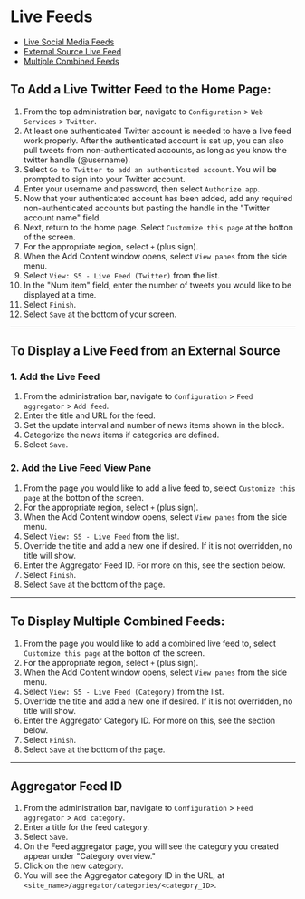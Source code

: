 # Live Feeds

 * [Live Social Media Feeds](#to-add-a-live-twitter-feed-to-the-home-page)
 * [External Source Live Feed](#to-display-a-live-feed-from-an-external-source)
 * [Multiple Combined Feeds](#to-display-multiple-combined-feeds)

## To Add a Live Twitter Feed to the Home Page:

1. From the top administration bar, navigate to `Configuration` > `Web Services` > `Twitter`. 
2. At least one authenticated Twitter account is needed to have a live feed work properly. After the authenticated account is set up, you can also pull tweets from non-authenticated accounts, as long as you know the twitter handle (@username).
3. Select `Go to Twitter to add an authenticated account`. You will be prompted to sign into your Twitter account. 
4. Enter your username and password, then select `Authorize app`. 
5. Now that your authenticated account has been added, add any required non-authenticated accounts but pasting the handle in the "Twitter account name" field. 
6. Next, return to the home page. Select `Customize this page` at the botton of the screen. 
7. For the appropriate region, select `+` (plus sign). 
8. When the Add Content window opens, select `View panes` from the side menu. 
9. Select `View: S5 - Live Feed (Twitter)` from the list. 
10. In the "Num item" field, enter the number of tweets you would like to be displayed at a time. 
11. Select `Finish`. 
12. Select `Save` at the bottom of your screen. 

______

## To Display a Live Feed from an External Source

### 1. Add the Live Feed

1. From the administration bar, navigate to `Configuration` > `Feed aggregator` > `Add feed`. 
2. Enter the title and URL for the feed.
3. Set the update interval and number of news items shown in the block.
4. Categorize the news items if categories are defined.
5. Select `Save`.

### 2. Add the Live Feed View Pane

1. From the page you would like to add a live feed to, select `Customize this page` at the botton of the screen.
7. For the appropriate region, select `+` (plus sign). 
8. When the Add Content window opens, select `View panes` from the side menu. 
9. Select `View: S5 - Live Feed` from the list. 
1. Override the title and add a new one if desired. If it is not overridden, no title will show.
2. Enter the Aggregator Feed ID. For more on this, see the section below.
3. Select `Finish`.
4. Select `Save` at the bottom of the page.

______

## To Display Multiple Combined Feeds:

1. From the page you would like to add a combined live feed to, select `Customize this page` at the botton of the screen.
7. For the appropriate region, select `+` (plus sign). 
8. When the Add Content window opens, select `View panes` from the side menu. 
9. Select `View: S5 - Live Feed (Category)` from the list. 
1. Override the title and add a new one if desired. If it is not overridden, no title will show.
2. Enter the Aggregator Category ID. For more on this, see the section below.
3. Select `Finish`.
4. Select `Save` at the bottom of the page.

_______

## Aggregator Feed ID

1. From the administration bar, navigate to `Configuration` > `Feed aggregator` > `Add category`.
2. Enter a title for the feed category. 
3. Select `Save`. 
4. On the Feed aggregator page, you will see the category you created appear under "Category overview."
5. Click on the new category. 
6. You will see the Aggregator category ID in the URL, at `<site_name>/aggregator/categories/<category_ID>`.
